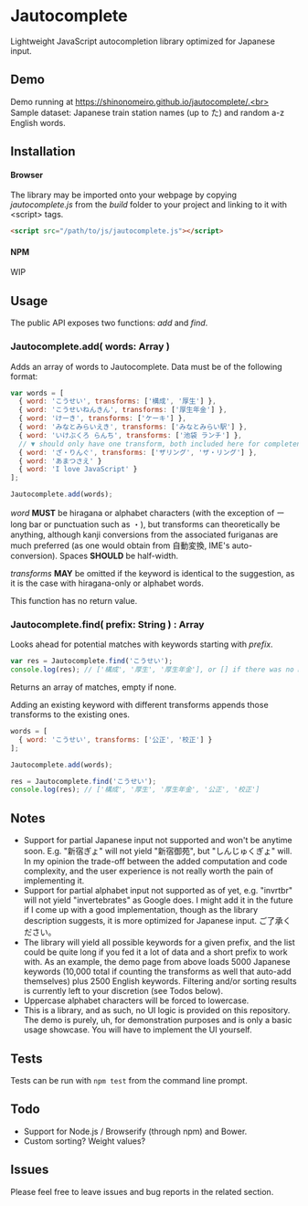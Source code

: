 # Jautocomplete
Lightweight JavaScript autocompletion library optimized for Japanese input.

## Demo
Demo running at https://shinonomeiro.github.io/jautocomplete/.<br>
Sample dataset: Japanese train station names (up to た) and random a-z English words.

## Installation
#### Browser
The library may be imported onto your webpage by copying <i>jautocomplete.js</i> from the <i>build</i> folder to your project and linking to it with \<script\> tags.

```html
<script src="/path/to/js/jautocomplete.js"></script>
```

#### NPM
WIP

## Usage
The public API exposes two functions: <i>add</i> and <i>find</i>.

### Jautocomplete.add( words: Array )
Adds an array of words to Jautocomplete. Data must be of the following format:

```javascript
var words = [
  { word: 'こうせい', transforms: ['構成', '厚生'] },
  { word: 'こうせいねんきん', transforms: ['厚生年金'] },
  { word: 'けーき', transforms: ['ケーキ'] },
  { word: 'みなとみらいえき', transforms: ['みなとみらい駅'] },
  { word: 'いけぶくろ らんち', transforms: ['池袋 ランチ'] },
  // ▼ should only have one transform, both included here for completeness
  { word: 'ざ・りんぐ', transforms: ['ザリング', 'ザ・リング'] },
  { word: 'あまつさえ' }
  { word: 'I love JavaScript' }
];

Jautocomplete.add(words);
```

<i>word</i> <b>MUST</b> be hiragana or alphabet characters (with the exception of ー long bar or punctuation such as ・), but transforms can theoretically be anything, although kanji conversions from the associated furiganas are much preferred (as one would obtain from 自動変換, IME's auto-conversion). Spaces <b>SHOULD</b> be half-width.

<i>transforms</i> <b>MAY</b> be omitted if the keyword is identical to the suggestion, as it is the case with hiragana-only or alphabet words.

This function has no return value.

### Jautocomplete.find( prefix: String ) : Array
Looks ahead for potential matches with keywords starting with <i>prefix</i>.

```javascript
var res = Jautocomplete.find('こうせい');
console.log(res); // ['構成', '厚生', '厚生年金'], or [] if there was no match.
```

Returns an array of matches, empty if none.

Adding an existing keyword with different transforms appends those transforms to the existing ones.

```javascript
words = [
  { word: 'こうせい', transforms: ['公正', '校正'] }
];

Jautocomplete.add(words);

res = Jautocomplete.find('こうせい');
console.log(res); // ['構成', '厚生', '厚生年金', '公正', '校正']
```

## Notes
- Support for partial Japanese input not supported and won't be anytime soon. E.g. "新宿ぎょ" will not yield "新宿御苑", but "しんじゅくぎょ" will. In my opinion the trade-off between the added computation and code complexity, and the user experience is not really worth the pain of implementing it.
- Support for partial alphabet input not supported as of yet, e.g. "invrtbr" will not yield "invertebrates" as Google does. I might add it in the future if I come up with a good implementation, though as the library description suggests, it is more optimized for Japanese input. ご了承ください。
- The library will yield all possible keywords for a given prefix, and the list could be quite long if you fed it a lot of data and a short prefix to work with. As an example, the demo page from above loads 5000 Japanese keywords (10,000 total if counting the transforms as well that auto-add themselves) plus 2500 English keywords. Filtering and/or sorting results is currently left to your discretion (see Todos below).
- Uppercase alphabet characters will be forced to lowercase.
- This is a library, and as such, no UI logic is provided on this repository. The demo is purely, uh, for demonstration purposes and is only a basic usage showcase. You will have to implement the UI yourself.

## Tests
Tests can be run with `npm test` from the command line prompt.

## Todo
- Support for Node.js / Browserify (through npm) and Bower.
- Custom sorting? Weight values?

## Issues
Please feel free to leave issues and bug reports in the related section.
